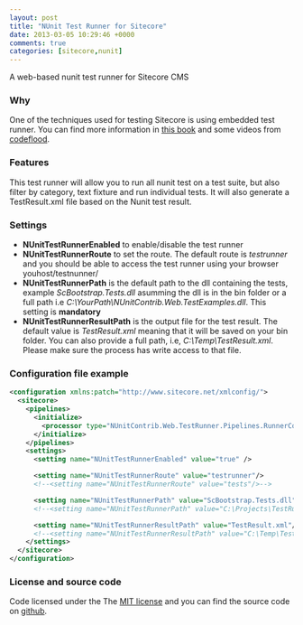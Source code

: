 ```yaml
---
layout: post
title: "NUnit Test Runner for Sitecore"
date: 2013-03-05 10:29:46 +0000
comments: true
categories: [sitecore,nunit]
---
```

A web-based nunit test runner for Sitecore CMS

### Why

One of the techniques used for testing Sitecore is using embedded test runner. You can find more information in [this book][1] and some videos from [codeflood][2].

### Features

This test runner will allow you to run all nunit test on a test suite, but also filter by category, text fixture and run individual tests. It will also generate a TestResult.xml file based on the Nunit test result.

### Settings

 - **NUnitTestRunnerEnabled** to enable/disable the test runner
 - **NUnitTestRunnerRoute** to set the route. The default route is *testrunner* and you should be able to access the test runner using your browser youhost/testnunner/
 - **NUnitTestRunnerPath** is the default path to the dll containing the tests, example *ScBootstrap.Tests.dll* asumming the dll is in the bin folder or a full path i.e *C:\YourPath\NUnitContrib.Web.TestExamples.dll*. This setting is **mandatory**
 - **NUnitTestRunnerResultPath** is the output file for the test result. The default value is *TestResult.xml* meaning that it will be saved on your bin folder. You can also provide a full path, i.e, *C:\Temp\TestResult.xml*. Please make sure the process has write access to that file.


### Configuration file example

``` xml
<configuration xmlns:patch="http://www.sitecore.net/xmlconfig/">
  <sitecore>
    <pipelines>
      <initialize>
        <processor type="NUnitContrib.Web.TestRunner.Pipelines.RunnerConfig, NUnitContrib.Web.TestRunner" />
      </initialize>
    </pipelines>
    <settings>
      <setting name="NUnitTestRunnerEnabled" value="true" />

      <setting name="NUnitTestRunnerRoute" value="testrunner"/>
      <!--<setting name="NUnitTestRunnerRoute" value="tests"/>-->

      <setting name="NUnitTestRunnerPath" value="ScBootstrap.Tests.dll"/>
      <!--<setting name="NUnitTestRunnerPath" value="C:\Projects\TestRunner\src\TestExamples\bin\Debug\NUnitContrib.Web.TestExamples.dll"/>-->

      <setting name="NUnitTestRunnerResultPath" value="TestResult.xml"/>
      <!--<setting name="NUnitTestRunnerResultPath" value="C:\Temp\TestResult.xml"/>-->
    </settings>
  </sitecore>
</configuration>
```

### License and source code

 Code licensed under the The [MIT license][3] and you can find the source code on [github][4].


  [1]: https://www.amazon.co.uk/Professional-Sitecore-Development-John-West/dp/047093901X
  [2]: https://www.youtube.com/user/codeflood
  [3]: https://opensource.org/licenses/mit-license.php
  [4]: https://github.com/jorgelusar/sctestrunner
